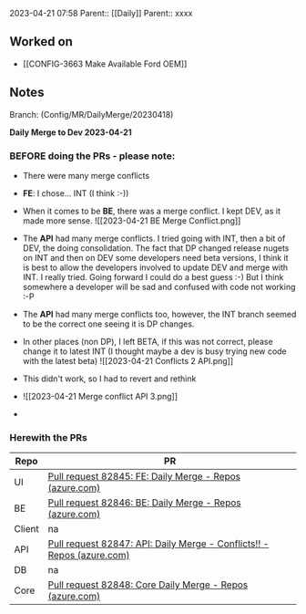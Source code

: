 2023-04-21 07:58
Parent:: [[Daily]] 
Parent:: xxxx





## Worked on

- [[CONFIG-3663 Make Available Ford OEM]]

## Notes

Branch: (Config/MR/DailyMerge/20230418)

**Daily Merge to Dev 2023-04-21**

### BEFORE doing the PRs - please note:

- There were many merge conflicts
- **FE**: I chose... INT (I think :-))

- When it comes to be **BE**, there was a merge conflict. I kept DEV, as it made more sense.
![[2023-04-21 BE Merge Conflict.png]]

- The **API** had many merge conflicts. I tried going with INT, then a bit of DEV, the doing consolidation. The fact that DP changed release nugets on INT and then on DEV some developers need beta versions, I think it is best to allow the developers involved to update DEV and merge with INT. I really tried. Going forward I could do a best guess :-) But I think somewhere a developer will be sad and confused with code not working :-P
- The **API** had many merge conflicts too, however, the INT branch seemed to be the correct one seeing it is DP changes.
- In other places (non DP), I left BETA, if this was not correct, please change it to latest INT (I thought maybe a dev is busy trying new code with the latest beta)
![[2023-04-21 Conflicts 2 API.png]]
- This didn't work, so I had to revert and rethink
- ![[2023-04-21 Merge conflict API 3.png]]
- 
### Herewith the PRs
| Repo   | PR                                                                                                                                                                          |
| ------ | --------------------------------------------------------------------------------------------------------------------------------------------------------------------------- |
| UI     | [Pull request 82845: FE: Daily Merge - Repos (azure.com)](https://dev.azure.com/MiXTelematics/Common/_git/MiX.Fleet.UI/pullrequest/82845)                                   |
| BE     | [Pull request 82846: BE: Daily Merge - Repos (azure.com)](https://dev.azure.com/MiXTelematics/Common/_git/DynaMiX.Backend/pullrequest/82846)                                |
| Client | na                                                                                                                                                                          |
| API    | [Pull request 82847: API: Daily Merge - Conflicts!! - Repos (azure.com)](https://dev.azure.com/MiXTelematics/DeviceIntegration/_git/DynaMiX.DeviceConfig/pullrequest/82847) |
| DB     | na                                                                                                                                                                          |
| Core   | [Pull request 82848: Core Daily Merge - Repos (azure.com)](https://dev.azure.com/MiXTelematics/DeviceIntegration/_git/MiX.DeviceIntegration.Core/pullrequest/82848)         |







